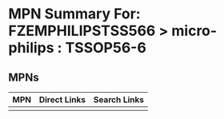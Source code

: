 



# MPN Summary For: FZEMPHILIPSTSS566 > micro-philips : TSSOP56-6

## MPNs
  

|MPN|Direct Links|Search Links|
| :--- | :--- | :--- |
||||
